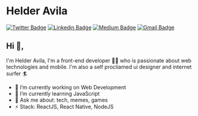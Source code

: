 # Helder Avila
[![Twitter Badge](https://img.shields.io/badge/-@avilaipsum-1ca0f1?style=flat-square&labelColor=1ca0f1&logo=twitter&logoColor=white&link=https://twitter.com/avilaipsum)](https://twitter.com/avilapipsum) [![Linkedin Badge](https://img.shields.io/badge/-helderavila-blue?style=flat-square&logo=Linkedin&logoColor=white&link=https://www.linkedin.com/in/helderavila/)](https://www.linkedin.com/in/helderavila//) [![Medium Badge](https://img.shields.io/badge/-@helderavila2016-03a57a?style=flat-square&labelColor=000000&logo=Medium&link=https://medium.com/@helderavila2016/)](https://medium.com/@helderavila2016/)
[![Gmail Badge](https://img.shields.io/badge/-helderavila2016@gmail.com-c14438?style=flat-square&logo=Gmail&logoColor=white&link=mailto:helderavila2016@gmail.com)](mailto:helderavila2016@gmail.com)

## Hi 👋, 
I'm Helder Avila, I'm a front-end developer 👨‍💻 who is passionate about web technologies and mobile. I'm also a self procliamed ui designer and internet surfer 
🏄‍

- 🔭 I’m currently working on Web Development
- 🌱 I’m currently learning JavaScript
- 💬 Ask me about: tech, memes, games
- ⚡ Stack: ReactJS, React Native, NodeJS
